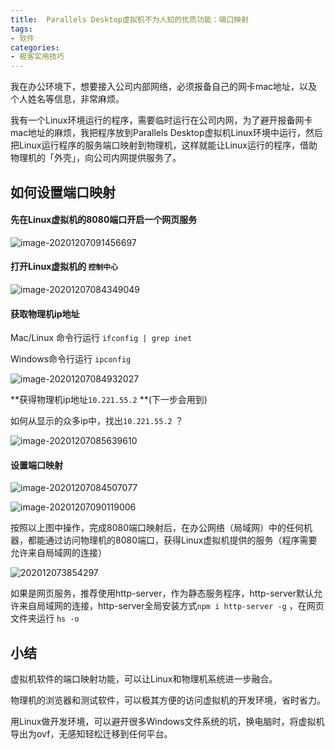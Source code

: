 ```yaml
---
title:  Parallels Desktop虚拟机不为人知的优质功能：端口映射
tags:
- 软件
categories:
- 极客实用技巧
---
```


我在办公环境下，想要接入公司内部网络，必须报备自己的网卡mac地址，以及个人姓名等信息，非常麻烦。

我有一个Linux环境运行的程序，需要临时运行在公司内网，为了避开报备网卡mac地址的麻烦，我把程序放到Parallels Desktop虚拟机Linux环境中运行，然后把Linux运行程序的服务端口映射到物理机，这样就能让Linux运行的程序，借助物理机的「外壳」，向公司内网提供服务了。



## 如何设置端口映射



#### 先在Linux虚拟机的8080端口开启一个网页服务

![image-20201207091456697](https://v2fy.com/asset/0i/jikemiji/jikemiji-md/2020-12-07-vm.assets/image-20201207091456697.png)









#### 打开Linux虚拟机的 `控制中心`

![image-20201207084349049](https://v2fy.com/asset/0i/jikemiji/jikemiji-md/2020-12-07.assets/image-20201207084349049.png)



#### 获取物理机ip地址



Mac/Linux 命令行运行 `ifconfig | grep inet`

Windows命令行运行 `ipconfig`



![image-20201207084932027](https://v2fy.com/asset/0i/jikemiji/jikemiji-md/2020-12-07.assets/image-20201207084932027.png)



**获得物理机ip地址`10.221.55.2`  **(下一步会用到)



如何从显示的众多ip中，找出`10.221.55.2`  ？

![image-20201207085639610](https://v2fy.com/asset/0i/jikemiji/jikemiji-md/2020-12-07-vm.assets/image-20201207085639610.png)

#### 设置端口映射



![image-20201207084507077](https://v2fy.com/asset/0i/jikemiji/jikemiji-md/2020-12-07.assets/image-20201207084507077.png)



![image-20201207090119006](https://v2fy.com/asset/0i/jikemiji/jikemiji-md/2020-12-07-vm.assets/image-20201207090119006.png)



按照以上图中操作，完成8080端口映射后，在办公网络（局域网）中的任何机器，都能通过访问物理机的8080端口，获得Linux虚拟机提供的服务（程序需要允许来自局域网的连接）

![202012073854297](https://v2fy.com/asset/0i/jikemiji/jikemiji-md/2020-12-07-vm.assets/202012073854297.png)

如果是网页服务，推荐使用http-server，作为静态服务程序，http-server默认允许来自局域网的连接，http-server全局安装方式`npm i http-server -g` ，在网页文件夹运行 `hs -o`



## 小结

虚拟机软件的端口映射功能，可以让Linux和物理机系统进一步融合。

物理机的浏览器和测试软件，可以极其方便的访问虚拟机的开发环境，省时省力。

用Linux做开发环境，可以避开很多Windows文件系统的坑，换电脑时，将虚拟机导出为ovf，无感知轻松迁移到任何平台。










